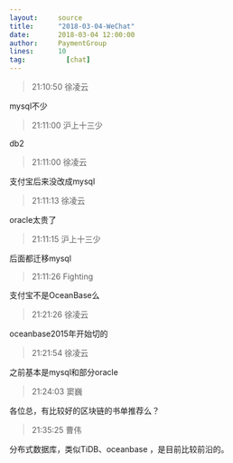 ```yaml
---
layout:     source 
title:      "2018-03-04-WeChat"
date:       2018-03-04 12:00:00
author:     PaymentGroup
lines:      10 
tag:		  [chat]
---
```

> 21:10:50  徐凌云  
   
mysql不少  
   
> 21:11:00  沪上十三少  
   
db2  
   
> 21:11:00  徐凌云  
   
支付宝后来没改成mysql  
   
> 21:11:13  徐凌云  
   
oracle太贵了  
   
> 21:11:15  沪上十三少  
   
后面都迁移mysql  
   
> 21:11:26  Fighting  
   
支付宝不是OceanBase么  
   
> 21:21:26  徐凌云  
   
oceanbase2015年开始切的  
   
> 21:21:54  徐凌云  
   
之前基本是mysql和部分oracle  
   
> 21:24:03  窦巍  
   
各位总，有比较好的区块链的书单推荐么？  
   
> 21:35:25  曹伟  
   
分布式数据库，类似TiDB、oceanbase ，是目前比较前沿的。  
   
